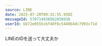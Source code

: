 ```yaml
---
source: LINE
date: 2025-07-20T09:31:55.930Z
messageId: 570714938562838938
userId: Ub72e0555cbf4df6c5440b4dc7993c71d
---
```


LINEのIDを送って大丈夫か